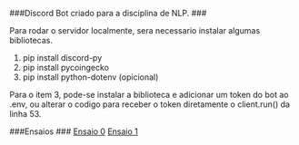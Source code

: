 ###Discord Bot criado para a disciplina de NLP.  ###

Para rodar o servidor localmente, sera necessario instalar algumas bibliotecas.  
  
  1. pip install discord-py    
  2. pip install pycoingecko  
  3. pip install python-dotenv (opicional)
  
Para o item 3, pode-se instalar a biblioteca e adicionar um token do bot ao .env, ou alterar o codigo para receber o token diretamente o client.run() da linha 53.  

###Ensaios  ###
[Ensaio 0](https://github.com/murilomenezes1/DiscordBot/blob/master/ensaio_0.md)
[Ensaio 1](https://github.com/murilomenezes1/DiscordBot/blob/master/ensaio_1.md)
